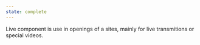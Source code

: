 ```yaml
---
state: complete
---
```

Live component is use in openings of a sites, mainly for live transmitions or special videos.

